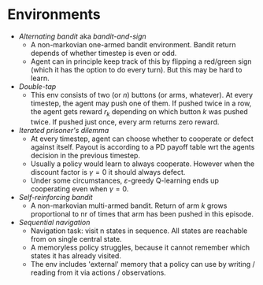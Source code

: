 # Environments

* *Alternating bandit* aka *bandit-and-sign*
  * A non-markovian one-armed bandit environment. Bandit return depends of whether timestep is even or odd.
  * Agent can in principle keep track of this by flipping a red/green sign (which it has the option to do every turn). But this may be hard to learn.
* *Double-tap*
  * This env consists of two (or $n$) buttons (or arms, whatever). At every timestep, the agent may push one of them. If pushed twice in a row, the agent gets reward $r_k$ depending on which button $k$ was pushed twice. If pushed just once, every arm returns zero reward.
* *Iterated prisoner's dilemma*
  * At every timestep, agent can choose whether to cooperate or defect against itself. Payout is according to a PD payoff table wrt the agents decision in the previous timestep.
  * Usually a policy would learn to always cooperate. However when the discount factor is $\gamma = 0$ it should always defect.
  * Under some circumstances, $\varepsilon$-greedy Q-learning ends up cooperating even when $\gamma = 0$.
* *Self-reinforcing bandit*
  * A non-markovian multi-armed bandit. Return of arm $k$ grows proportional to nr of times that arm has been pushed in this episode.
* *Sequential navigation*
  * Navigation task: visit n states in sequence. All states are reachable from on single central state.
  * A memoryless policy struggles, because it cannot remember which states it has already visited.
  * The env includes 'external' memory that a policy can use by writing / reading from it via actions / observations.

